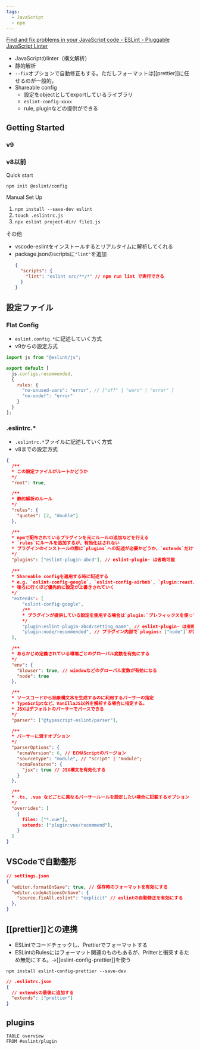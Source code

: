 ```yaml
---
tags:
  - JavaScript
  - npm
---
```

[Find and fix problems in your JavaScript code - ESLint - Pluggable JavaScript Linter](https://eslint.org/)

- JavaScriptのlinter（構文解析）
- 静的解析
- `--fix`オプションで自動修正もする。ただしフォーマットは[[prettier]]に任せるのが一般的。
- Shareable config
	- 設定をobjectとしてexportしているライブラリ
	- `eslint-config-xxxx`
	- rule, pluginなどの提供ができる

## Getting Started
### v9
### v8以前
Quick start
```shell
npm init @eslint/config
```

Manual Set Up
1. `npm install --save-dev eslint`
2. `touch .eslintrc.js`
3. `npx eslint project-dir/ file1.js`

その他
- vscode-eslintをインストールするとリアルタイムに解析してくれる
- package.jsonのscriptsに`"lint"`を追加
	```json
	{
	  "scripts": {
	    "lint": "eslint src/**/*" // npm run lint で実行できる
	  }
	}
	```


## 設定ファイル
### Flat Config
- `eslint.config.*`に記述していく方式
- v9からの設定方式
```js
import js from "@eslint/js";

export default [
  js.configs.recommended,
  {
    rules: {
      "no-unused-vars": "error", // ["off" | "warn" | "error" ]
      "no-undef": "error"
    }
  }
];
```
### .eslintrc.*
- `.eslintrc.*`ファイルに記述していく方式
- v8までの設定方式
```json
{
  /**
  * この設定ファイルがルートかどうか
  */
  "root": true,

  /**
  * 静的解析のルール
  */
  "rules": {
    "quotes": [2, "double"]
  },

  /**
  * npmで配布されているプラグインを元にルールの追加などを行える
  * `rules`にルールを追加するが、有効化はされない
  * プラグインのインストールの際に`plugins`への記述が必要かどうか、`extends`だけでいいかどうかは、導入するプラグインによって異なるので、都度調べる。（プラグインの内部で`plugins`の記載がある場合は、`.eslintrc.*`で`plugins`を記載する必要はない。）
  */
  "plugins": ["eslint-plugin-abcd"], // eslint-plugin- は省略可能
  
  /**
  * Shareable configを適用する時に記述する
  * e.g. `eslint-config-google`, `eslint-config-airbnb`, `plugin:react/recommended`
  * 後ろに行くほど優先的に設定が上書きされていく
  */
  "extends": [
	  "eslint-config-google", 
	  /**
	  * プラグインが提供している設定を使用する場合は`plugin:`プレフィックスを使って以下のように記載する
	  */
	  "plugin:eslint-plugin-abcd/setting_name", // eslint-plugin- は省略可能
	  "plugin:node/recommended", // プラグイン内部で`plugins: ["node"]`が定義されているため、.eslintrc.*でpluginsの記載が不要
  ],

  /**
  * あらかじめ定義されている環境ごとのグローバル変数を有効にする
  */
  "env": {
    "blowser": true, // windowなどのグローバル変数が有効になる
    "node": true
  },

  /**
  * ソースコードから抽象構文木を生成するのに利用するパーサーの指定
  * TypeScriptなど、VanillaJS以外を解析する場合に指定する。
  * JSXはデフォルトのパーサーでパースできる
  */
  "parser": ["@typescript-eslint/parser"],

  /**
  * パーサーに渡すオプション
  */
  "parserOptions": {
    "ecmaVersion": 6, // ECMAScriptのバージョン
    "sourceType": "module", // "script" | "module"; 
    "ecmaFeatures": {
      "jsx": true // JSX構文を有効化する
    }
  },

  /**
  * .ts, .vue などごとに異なるパーサールールを設定したい場合に記載するオプション
  */
  "overrides": [
    {
      files: ["*.vue"],
      extends: ["plugin:vue/recommend"],
    }
  ]
}
```

## VSCodeで自動整形
```json
// settings.json
{
  "editor.formatOnSave": true, // 保存時のフォーマットを有効にする
  "editor.codeActionsOnSave": {
    "source.fixAll.eslint": "explicit" // eslintの自動修正を有効にする
  },
}
```
## [[prettier]]との連携
- ESLintでコードチェックし、Prettierでフォーマットする
- ESLintのRulesにはフォーマット関連のものもあるが、Pritterと衝突するため無効にする。→[[eslint-config-prettier]]を使う
```shell
npm install eslint-config-prettier --save-dev
```
```json
// .eslintrc.json
{
  // extendsの最後に追加する
  "extends": ["prettier"]
}
```

## plugins
```dataview
TABLE overview
FROM #eslint/plugin
```
